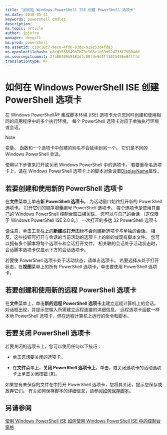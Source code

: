 ```yaml
---
title: "如何在 Windows PowerShell ISE 创建 PowerShell 选项卡"
ms.date: 2016-05-11
keywords: powershell cmdlet
description: 
ms.topic: article
author: jpjofre
manager: dongill
ms.prod: powershell
ms.assetid: c10c18c7-9ece-4fd0-83dc-a19c53d4fd83
ms.openlocfilehash: e8ed3558549b7b73c565e1e83d524733f79604dd
ms.sourcegitcommit: 2fa86409b9183dfc80f4e9d4ff1015496e04fffd
translationtype: MT
---
```

# 如何在 Windows PowerShell ISE 创建 PowerShell 选项卡
在 Windows PowerShellÂ® 集成脚本环境 (ISE) 选项卡允许您同时创建和使用相同的应用程序中的多个执行环境。 每个 PowerShell 选项卡对应于单独执行环境或会话。

> [!NOTE]
> 变量、 函数和一个选项卡中创建的别名不会延续到另一个。 它们是不同的 Windows PowerShell 会话。

使用以下步骤来打开或关闭 Windows PowerShell 中的选项卡。 若要重命名选项卡上，请在 Windows PowerShell 选项卡上的脚本对象设置[DisplayName](https://technet.microsoft.com/en-us/library/a9b58556-951b-4f48-b3ae-b351b7564360#Displayname)属性。

## 若要创建和使用新的 PowerShell 选项卡
在**文件**菜单上单击**新 PowerShell 选项卡**。 为活动窗口始终打开新的 PowerShell 选项卡。 打开它们的顺序增量编号 PowerShell 选项卡。 每个选项卡是使用其自己的 Windows PowerShell 控制台窗口相关联。 您可以与自己的会话 （这仅限于 Windows PowerShell ISE 2.0 8。） 一次打开的多达 32 PowerShell 选项卡

请注意，单击工具栏上的**新建**或**打开**图标不会创建新选项卡与单独的会话。  相反，这些按钮可打开与会话的当前活动的选项卡上的新的或现有脚本文件。 您可以拥有多个脚本将每个选项卡和会话打开文件。 相关联的会话处于活动状态时，会话脚本选项卡仅显示下方的会话选项卡。

若要使 PowerShell 选项卡处于活动状态，请单击选项卡。 若要选择从处于打开状态，在**视图**菜单上的所有 PowerShell 选项卡，单击要使用 PowerShell 选项卡。

## 若要创建和使用新的远程 PowerShell 选项卡
在**文件**菜单上，单击**新的远程 PowerShell 选项卡上**建立远程计算机上的会话。 对话框出现，并提示您输入所需建立远程连接的详细信息。 远程选项卡函数一样本地 PowerShell 选项卡，但在远程计算机上运行的命令和脚本。

## 若要关闭 PowerShell 选项卡
若要关闭的选项卡上，您可以使用任何以下技巧︰

-   单击您想要关闭的选项卡。

-   在**文件**菜单上，**关闭 PowerShell 选项卡上**，单击，或关闭选项卡的活动选项卡上单击关闭按钮 (**X**)。

如果您有未保存的文件在中打开 PowerShell 选项卡，您将其关闭，提示您保存或放弃它们。 有关如何保存脚本的详细信息，请参阅[如何保存脚本](https://technet.microsoft.com/en-us/library/162f594d-efd3-4234-9960-45e56e6eadc8)。

## 另请参阅
[使用 Windows PowerShell ISE](Using-the-Windows-PowerShell-ISE.md)
[如何使用 Windows PowerShell ISE 中的控制台窗格](How-to-Use-the-Console-Pane-in-the-Windows-PowerShell-ISE.md)

